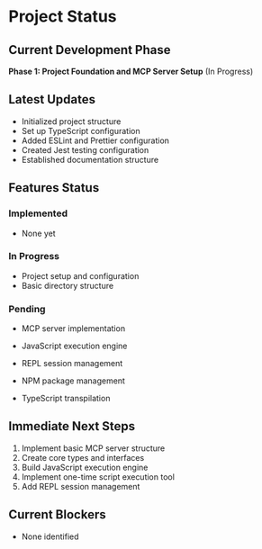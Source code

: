 # Project Status

## Current Development Phase
**Phase 1: Project Foundation and MCP Server Setup** (In Progress)

## Latest Updates
- Initialized project structure
- Set up TypeScript configuration
- Added ESLint and Prettier configuration
- Created Jest testing configuration
- Established documentation structure

## Features Status

### Implemented
- None yet

### In Progress
- Project setup and configuration
- Basic directory structure

### Pending
- MCP server implementation
- JavaScript execution engine
- REPL session management

- NPM package management
- TypeScript transpilation

## Immediate Next Steps
1. Implement basic MCP server structure
2. Create core types and interfaces
3. Build JavaScript execution engine
4. Implement one-time script execution tool
5. Add REPL session management

## Current Blockers
- None identified

